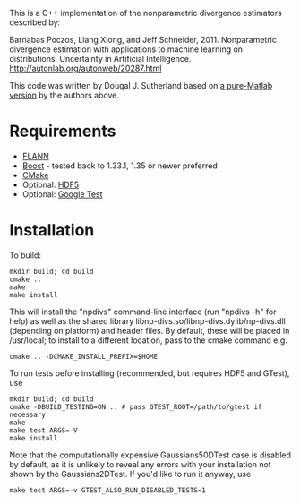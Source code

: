 This is a C++ implementation of the nonparametric divergence estimators
described by:

Barnabas Poczos, Liang Xiong, and Jeff Schneider, 2011.
Nonparametric divergence estimation with applications to machine learning
on distributions.
Uncertainty in Artificial Intelligence.
http://autonlab.org/autonweb/20287.html

This code was written by Dougal J. Sutherland based on
[a pure-Matlab version](http://www.autonlab.org/autonweb/20466)
by the authors above.


Requirements
============

  * [FLANN](http://people.cs.ubc.ca/~mariusm/index.php/FLANN/FLANN)
  * [Boost](http://boost.org) - tested back to 1.33.1, 1.35 or newer preferred
  * [CMake](http://cmake.org)
  * Optional: [HDF5](http://www.hdfgroup.org/HDF5/)
  * Optional: [Google Test](code.google.com/p/googletest/)


Installation
============

To build:

    mkdir build; cd build
    cmake ..
    make
    make install

This will install the "npdivs" command-line interface (run "npdivs -h" for
help) as well as the shared library libnp-divs.so/libnp-divs.dylib/np-divs.dll
(depending on platform) and header files. By default, these will be placed in
/usr/local; to install to a different location, pass to the cmake command e.g.

    cmake .. -DCMAKE_INSTALL_PREFIX=$HOME

To run tests before installing (recommended, but requires HDF5 and GTest), use

    mkdir build; cd build
    cmake -DBUILD_TESTING=ON .. # pass GTEST_ROOT=/path/to/gtest if necessary
    make
    make test ARGS=-V
    make install

Note that the computationally expensive Gaussians50DTest case is disabled by
default, as it is unlikely to reveal any errors with your installation not shown
by the Gaussians2DTest. If you'd like to run it anyway, use

    make test ARGS=-v GTEST_ALSO_RUN_DISABLED_TESTS=1
